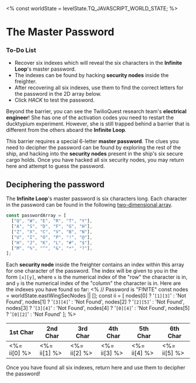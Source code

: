 <%
const worldState = levelState.TQ_JAVASCRIPT_WORLD_STATE;
%>

# The Master Password

<div class="aside">
<h3>To-Do List</h3>
<ul>
  <li>Recover six indexes which will reveal the six characters in the <b>Infinite Loop</b>'s master password.</li>
  <li>The indexes can be found by hacking <b>security nodes</b> inside the freighter.</li>
  <li>After recovering all six indexes, use them to find the correct letters for the password in the 2D array below.</li>
  <li>Click <em>HACK</em> to test the password.</li>
</ul>
</div>

Beyond the barrier, you can see the TwilioQuest research team's **electrical engineer**! She has one of the activation codes you need to restart the ducktypium experiment. However, she is still trapped behind a barrier that is different from the others aboard the **Infinite Loop**.

This barrier requires a special 6-letter **master password**. The clues you need to decipher the password can be found by exploring the rest of the ship, and hacking into the **security nodes** present in the ship's six secure cargo holds. Once you have hacked all six security nodes, you may return here and attempt to guess the password.

## Deciphering the password

The **Infinite Loop**'s master password is six characters long. Each character in the password can be found in the following [two-dimensional array](https://medium.com/javascript-in-plain-english/javascript-multi-dimensional-arrays-7186e8edd03).

```js
const passwordArray = [
  ["Q", "W", "E", "R", "T", "Y"],
  ["A", "S", "D", "F", "G", "H"],
  ["Z", "X", "C", "V", "B", "N"],
  ["U", "I", "O", "P", "!", "@"],
  ["H", "J", "K", "L", "#", "$"],
  ["M", "%", "^", "&", "*", "?"],
];
```

Each **security node** inside the freighter contains an index within this array for one character of the password. The index will be given to you in the form `[x][y]`, where `x` is the numerical index of the "row" the character is in, and `y` is the numerical index of the "column" the character is in. Here are the indexes you have found so far:
<%
// Password is "F!N!TE"
const nodes = worldState.eastWingSecNodes || [];
const ii = [
nodes[0] ? '`[1][3]`' : 'Not Found',
nodes[1] ? '`[3][4]`' : 'Not Found',
nodes[2] ? '`[2][5]`' : 'Not Found',
nodes[3] ? '`[3][4]`' : 'Not Found',
nodes[4] ? '`[0][4]`' : 'Not Found',
nodes[5] ? '`[0][2]`' : 'Not Found'
];
%>

| 1st Char     | 2nd Char     | 3rd Char     | 4th Char     | 5th Char     | 6th Char     |
| ------------ | ------------ | ------------ | ------------ | ------------ | ------------ |
| <%= ii[0] %> | <%= ii[1] %> | <%= ii[2] %> | <%= ii[3] %> | <%= ii[4] %> | <%= ii[5] %> |

Once you have found all six indexes, return here and use them to decipher the password!
